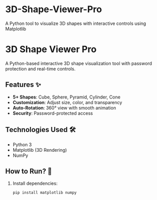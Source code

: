 # 3D-Shape-Viewer-Pro
A Python tool to visualize 3D shapes with interactive controls using Matplotlib
# 3D Shape Viewer Pro  

A Python-based interactive 3D shape visualization tool with password protection and real-time controls.  

## Features ✨  
- **5+ Shapes**: Cube, Sphere, Pyramid, Cylinder, Cone  
- **Customization**: Adjust size, color, and transparency  
- **Auto-Rotation**: 360° view with smooth animation  
- **Security**: Password-protected access  

## Technologies Used 🛠️  
- Python 3  
- Matplotlib (3D Rendering)  
- NumPy  

## How to Run? 🚀  
1. Install dependencies:  
   ```bash
   pip install matplotlib numpy
